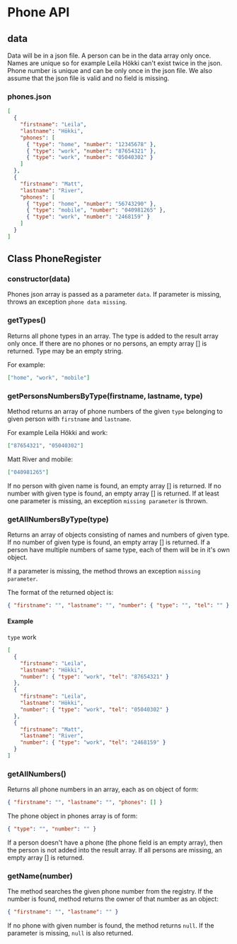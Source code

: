 # Phone API

## data

Data will be in a json file. A person can be in the data array only once. Names are unique so for example Leila Hökki can't exist twice in the json. Phone number is unique and can be only once in the json file. We also assume that the json file is valid and no field is missing.

### phones.json

```json
[
  {
    "firstname": "Leila",
    "lastname": "Hökki",
    "phones": [
      { "type": "home", "number": "12345678" },
      { "type": "work", "number": "87654321" },
      { "type": "work", "number": "05040302" }
    ]
  },
  {
    "firstname": "Matt",
    "lastname": "River",
    "phones": [
      { "type": "home", "number": "56743290" },
      { "type": "mobile", "number": "040981265" },
      { "type": "work", "number": "2468159" }
    ]
  }
]
```

## Class PhoneRegister

### **constructor(data)**

Phones json array is passed as a parameter `data`. If parameter is missing, throws an exception `phone data missing`.

### **getTypes()**

Returns all phone types in an array. The type is added to the result array only once. If there are no phones or no persons, an empty array [] is returned. Type may be an empty string.

For example:

```json
["home", "work", "mobile"]
```

### **getPersonsNumbersByType(firstname, lastname, type)**

Method returns an array of phone numbers of the given `type` belonging to given person with `firstname` and `lastname`.

For example Leila Hökki and work:

```json
["87654321", "05040302"]
```

Matt River and mobile:

```json
["040981265"]
```

If no person with given name is found, an empty array [] is returned.
If no number with given type is found, an empty array [] is returned.
If at least one parameter is missing, an exception `missing parameter` is thrown.

### **getAllNumbersByType(type)**

Returns an array of objects consisting of names and numbers of given type. If no number of given type is found, an empty array [] is returned.
If a person have multiple numbers of same type, each of them will be in it's own object.

If a parameter is missing, the method throws an exception `missing parameter`.

The format of the returned object is:

```json
{ "firstname": "", "lastname": "", "number": { "type": "", "tel": "" } }
```

#### Example

`type` work

```json
[
  {
    "firstname": "Leila",
    "lastname": "Hökki",
    "number": { "type": "work", "tel": "87654321" }
  },
  {
    "firstname": "Leila",
    "lastname": "Hökki",
    "number": { "type": "work", "tel": "05040302" }
  },
  {
    "firstname": "Matt",
    "lastname": "River",
    "number": { "type": "work", "tel": "2468159" }
  }
]
```

### **getAllNumbers()**

Returns all phone numbers in an array, each as on object of form:

```json
{ "firstname": "", "lastname": "", "phones": [] }
```

The phone object in phones array is of form:

```json
{ "type": "", "number": "" }
```

If a person doesn't have a phone (the phone field is an empty array), then the person is not added into the result array. If all persons are missing, an empty array [] is returned.

### **getName(number)**

The method searches the given phone number from the registry. If the number is found, method returns the owner of that number as an object:

```json
{ "firstname": "", "lastname": "" }
```

If no phone with given number is found, the method returns `null`.
If the parameter is missing, `null` is also returned.
